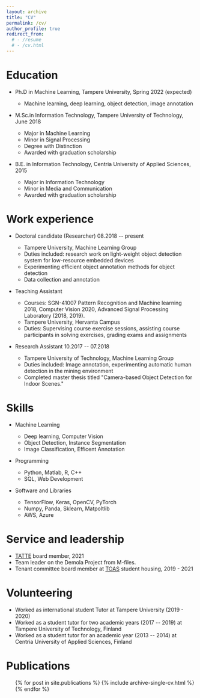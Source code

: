 ```yaml
---
layout: archive
title: "CV"
permalink: /cv/
author_profile: true
redirect_from:
  # - /resume
  # - /cv.html
---
```



<!-- Download Pdf version from [here](http://adhikaribishwo.github.io/files/CV.pdf) -->

Education
======
* Ph.D in Machine Learning, Tampere University, Spring 2022 (expected)
  * Machine learning, deep learning, object detection, image annotation

* M.Sc.in Information Technology, Tampere University of Technology, June 2018
  * Major in Machine Learning
  * Minor in Signal Processing
  * Degree with Distinction
  * Awarded with graduation scholarship

* B.E. in Information Technology, Centria University of Applied Sciences, 2015
  * Major in Information Technology
  * Minor in Media and Communication
  * Awarded with graduation scholarship


Work experience
======
* Doctoral candidate (Researcher) 08.2018 -- present  
  * Tampere University, Machine Learning Group
  * Duties included: research work on light-weight object detection system for low-resource embedded devices
  * Experimenting efficient object annotation methods for object detection
  * Data collection and annotation

* Teaching Assistant
    * Courses: SGN-41007 Pattern Recognition and Machine learning 2018, Computer Vision 2020, Advanced Signal Processing Laboratory (2018, 2019). 
    * Tampere University, Hervanta Campus
    * Duties: Supervising course exercise sessions, assisting course participants in solving exercises, grading exams and assignments
 

* Research Assistant 10.2017 -- 07.2018
  * Tampere University of Technology, Machine Learning Group
  * Duties included: Image annotation, experimenting automatic human detection in the mining environment
  * Completed master thesis titled  "Camera-based Object Detection for Indoor Scenes."
  


  
Skills
======
* Machine Learning
  * Deep learning, Computer Vision
  * Object Detection, Instance Segmentation
  * Image Classification, Efficent Annotation
* Programming
  * Python, Matlab, R, C++
  * SQL, Web Development

* Software and Libraries
  * TensorFlow, Keras, OpenCV, PyTorch
  * Numpy, Panda, Sklearn, Matpoltlib
  * AWS, Azure

  
Service and leadership
==========
* [TATTE](https://tieteentekijat.fi/en/union-close-to-you/member-associations/tampereen-yliopiston-tieteentekijat-ry-tatte/) board member, 2021
* Team leader on the Demola Project from M-files.
* Tenant committee board member at [TOAS](https://wainola.wordpress.com/) student housing, 2019 - 2021 
<!-- * Student Tutor, 2017 - 2020 -->


Volunteering
=========
* Worked as international student Tutor at Tampere University (2019 - 2020)
* Worked as a student tutor for two academic years (2017 -- 2019) at Tampere University of Technology, Finland
* Worked as a student tutor for an academic year (2013 -- 2014) at Centria University of Applied Sciences, Finland


Publications
======
  <ul>{% for post in site.publications %}
    {% include archive-single-cv.html %}
  {% endfor %}</ul>

